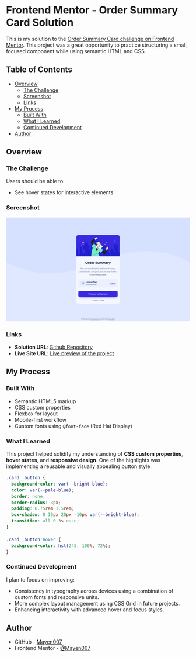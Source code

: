 # Frontend Mentor - Order Summary Card Solution

This is my solution to the [Order Summary Card challenge on Frontend Mentor](https://www.frontendmentor.io/challenges/order-summary-component-QlPmajDUj). This project was a great opportunity to practice structuring a small, focused component while using semantic HTML and CSS.

## Table of Contents

- [Overview](#overview)
  - [The Challenge](#the-challenge)
  - [Screenshot](#screenshot)
  - [Links](#links)
- [My Process](#my-process)
  - [Built With](#built-with)
  - [What I Learned](#what-i-learned)
  - [Continued Development](#continued-development)
- [Author](#author)

## Overview

### The Challenge

Users should be able to:

- See hover states for interactive elements.

### Screenshot

![Desktop View](./assets/images/desktop-view.png)

### Links

- **Solution URL**: [Github Repository](https://github.com/Mayen007/order-summary-component)
- **Live Site URL**: [Live preview of the project](https://mayen007.github.io/order-summary-component/)

## My Process

### Built With

- Semantic HTML5 markup
- CSS custom properties
- Flexbox for layout
- Mobile-first workflow
- Custom fonts using `@font-face` (Red Hat Display)

### What I Learned

This project helped solidify my understanding of **CSS custom properties**, **hover states**, and **responsive design**. One of the highlights was implementing a reusable and visually appealing button style:

```css
.card__button {
  background-color: var(--bright-blue);
  color: var(--pale-blue);
  border: none;
  border-radius: 8px;
  padding: 0.75rem 1.5rem;
  box-shadow: 0 10px 20px -10px var(--bright-blue);
  transition: all 0.3s ease;
}

.card__button:hover {
  background-color: hsl(245, 100%, 72%);
}
```

### Continued Development

I plan to focus on improving:

- Consistency in typography across devices using a combination of custom fonts and responsive units.
- More complex layout management using CSS Grid in future projects.
- Enhancing interactivity with advanced hover and focus styles.

## Author

- GitHub - [Mayen007](https://www.github.com/Mayen007)
- Frontend Mentor - [@Mayen007](https://www.frontendmentor.io/profile/Mayen007)

